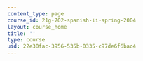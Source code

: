 ```yaml
---
content_type: page
course_id: 21g-702-spanish-ii-spring-2004
layout: course_home
title: ''
type: course
uid: 22e30fac-3956-535b-0335-c97de6f6bac4
---
```

